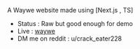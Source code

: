 A Waywe website made using [Next.js , TS]
- Status : Raw but good enough for demo
- Live : [waywe](https://waywe.netlify.app/)
- DM me on reddit : u/crack_eater228

